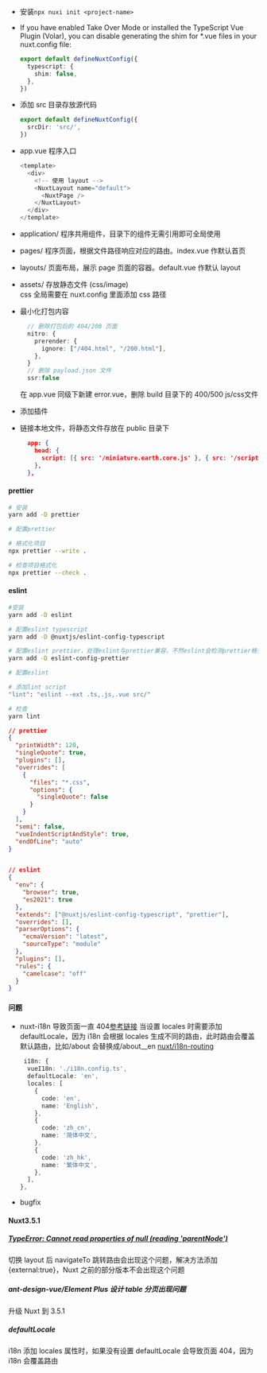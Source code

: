 - 安装`npx nuxi init <project-name>`

- If you have enabled Take Over Mode or installed the TypeScript Vue Plugin (Volar), you can disable generating the shim for \*.vue files in your nuxt.config file:

  ```ts
  export default defineNuxtConfig({
    typescript: {
      shim: false,
    },
  })
  ```

- 添加 src 目录存放源代码

  ```ts
  export default defineNuxtConfig({
    srcDir: 'src/',
  })
  ```

- app.vue 程序入口

  ```js
  <template>
    <div>
      <!-- 使用 layout -->
      <NuxtLayout name="default">
        <NuxtPage />
      </NuxtLayout>
    </div>
  </template>
  ```

- application/ 程序共用组件，目录下的组件无需引用即可全局使用

- pages/ 程序页面，根据文件路径响应对应的路由。index.vue 作默认首页

- layouts/ 页面布局，展示 page 页面的容器。default.vue 作默认 layout

- assets/ 存放静态文件 (css/image)  
  css 全局需要在 nuxt.config 里面添加 css 路径

- 最小化打包内容

  ```ts
    // 删除打包后的 404/200 页面
    nitro: {
      prerender: {
        ignore: ["/404.html", "/200.html"],
      },
    }
    // 删除 payload.json 文件
    ssr:false
  ```

  在 app.vue 同级下新建 error.vue，删除 build 目录下的 400/500 js/css文件

- 添加插件

- 链接本地文件，将静态文件存放在 public 目录下

  ```json
    app: {
      head: {
        script: [{ src: '/miniature.earth.core.js' }, { src: '/script.js' }],
      },
    },

  ```

#### prettier

```bash
# 安装
yarn add -D prettier

# 配置prettier

# 格式化项目
npx prettier --write .

# 检查项目格式化
npx prettier --check .
```

#### eslint

```bash
#安装
yarn add -D eslint

# 配置eslint typescript
yarn add -D @nuxtjs/eslint-config-typescript

# 配置eslint prettier，处理eslint与prettier兼容，不然eslint会检测prettier格式化后的space 缩进
yarn add -D eslint-config-prettier

# 配置eslint

# 添加lint script
"lint": "eslint --ext .ts,.js,.vue src/"

# 检查
yarn lint
```

```json
// prettier
{
  "printWidth": 120,
  "singleQuote": true,
  "plugins": [],
  "overrides": [
    {
      "files": "*.css",
      "options": {
        "singleQuote": false
      }
    }
  ],
  "semi": false,
  "vueIndentScriptAndStyle": true,
  "endOfLine": "auto"
}


// eslint
{
  "env": {
    "browser": true,
    "es2021": true
  },
  "extends": ["@nuxtjs/eslint-config-typescript", "prettier"],
  "overrides": [],
  "parserOptions": {
    "ecmaVersion": "latest",
    "sourceType": "module"
  },
  "plugins": [],
  "rules": {
    "camelcase": "off"
  }
}
```

#### 问题

- nuxt-i18n 导致页面一直 404[参考链接](https://github.com/nuxt-modules/i18n/issues/139)
  当设置 locales 时需要添加 defaultLocale，因为 i18n 会根据 locales 生成不同的路由，此时路由会覆盖默认路由，比如/about 会替换成/about\_\_en
  [nuxt/i18n-routing](https://v8.i18n.nuxtjs.org/guide/routing-strategies)

  ```ts
   i18n: {
    vueI18n: './i18n.config.ts',
    defaultLocale: 'en',
    locales: [
      {
        code: 'en',
        name: 'English',
      },
      {
        code: 'zh_cn',
        name: '简体中文',
      },
      {
        code: 'zh_hk',
        name: '繁体中文',
      },
    ],
  },

  ```

- bugfix

#### Nuxt3.5.1

##### [TypeError: Cannot read properties of null (reading 'parentNode')](https://github.com/nuxt/nuxt/issues/13309)

切换 layout 后 navigateTo 跳转路由会出现这个问题，解决方法添加 {external:true}，Nuxt 之前的部分版本不会出现这个问题

##### ant-design-vue/Element Plus 设计 table 分页出现问题

升级 Nuxt 到 3.5.1

##### defaultLocale

i18n 添加 locales 属性时，如果没有设置 defaultLocale 会导致页面 404，因为 i18n 会覆盖路由
